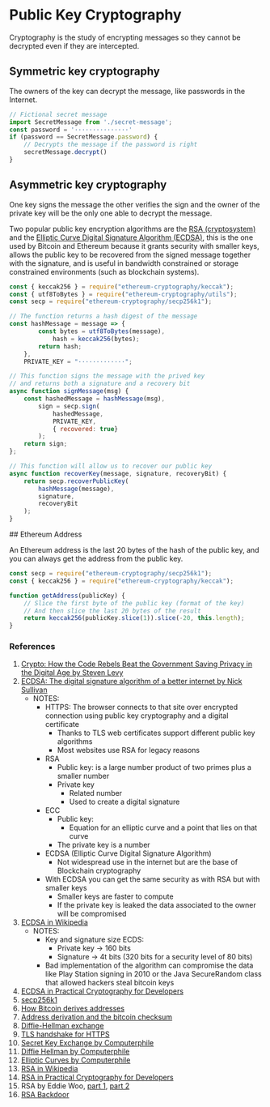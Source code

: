 # Public Key Cryptography

Cryptography is the study of encrypting messages so they cannot be decrypted even if they are intercepted.

## Symmetric key cryptography

The owners of the key can decrypt the message, like passwords in the Internet.

```JavaScript
// Fictional secret message
import SecretMessage from './secret-message';
const password = '···············'
if (password == SecretMessage.password) {
    // Decrypts the message if the password is right
    secretMessage.decrypt()
}
```

## Asymmetric key cryptography

One key signs the message the other verifies the sign and the owner of the private key will be the only one able to decrypt the message.

Two popular public key encryption algorithms are the [RSA (cryptosystem)](<https://en.wikipedia.org/wiki/RSA_(cryptosystem)>) and the [Elliptic Curve Digital Signature Algorithm (ECDSA)](https://en.wikipedia.org/wiki/Elliptic_Curve_Digital_Signature_Algorithm), this is the one used by Bitcoin and Ethereum because it grants security with smaller keys, allows the public key to be recovered from the signed message together with the signature, and is useful in bandwidth constrained or storage constrained environments (such as blockchain systems).

```JavaScript
const { keccak256 } = require("ethereum-cryptography/keccak");
const { utf8ToBytes } = require("ethereum-cryptography/utils");
const secp = require("ethereum-cryptography/secp256k1");

// The function returns a hash digest of the message
const hashMessage = message => {
        const bytes = utf8ToBytes(message),
            hash = keccak256(bytes);
        return hash;
    },
    PRIVATE_KEY = "·············";

// This function signs the message with the prived key
// and returns both a signature and a recovery bit
async function signMessage(msg) {
    const hashedMessage = hashMessage(msg),
        sign = secp.sign(
            hashedMessage,
            PRIVATE_KEY,
            { recovered: true}
        );
    return sign;
};

// This function will allow us to recover our public key
async function recoverKey(message, signature, recoveryBit) {
    return secp.recoverPublicKey(
        hashMessage(message),
        signature,
        recoveryBit
    );
}
```

## Ethereum Address

An Ethereum address is the last 20 bytes of the hash of the public key, and you can always get the address from the public key.

```JavaScript
const secp = require("ethereum-cryptography/secp256k1");
const { keccak256 } = require("ethereum-cryptography/keccak");

function getAddress(publicKey) {
    // Slice the first byte of the public key (format of the key)
    // And then slice the last 20 bytes of the result
    return keccak256(publicKey.slice(1)).slice(-20, this.length);
}
```

### References

1.  [Crypto: How the Code Rebels Beat the Government Saving Privacy in the Digital Age by Steven Levy](https://www.amazon.com/Crypto-Rebels-Government-Privacy-Digital/dp/0140244328)
2.  [ECDSA: The digital signature algorithm of a better internet by Nick Sullivan](https://blog.cloudflare.com/ecdsa-the-digital-signature-algorithm-of-a-better-internet/)
    -   NOTES:
        -   HTTPS: The browser connects to that site over encrypted connection using public key cryptography and a digital certificate
            -   Thanks to TLS web certificates support different public key algorithms
            -   Most websites use RSA for legacy reasons
        -   RSA
            -   Public key: is a large number product of two primes plus a smaller number
            -   Private key
                -   Related number
                -   Used to create a digital signature
        -   ECC
            -   Public key:
                -   Equation for an elliptic curve and a point that lies on that curve
            -   The private key is a number
        -   ECDSA (Elliptic Curve Digital Signature Algorithm)
            -   Not widespread use in the internet but are the base of Blockchain cryptography
        -   With ECDSA you can get the same security as with RSA but with smaller keys
            -   Smaller keys are faster to compute
            -   If the private key is leaked the data associated to the owner will be compromised
3.  [ECDSA in Wikipedia](https://en.wikipedia.org/wiki/Elliptic_Curve_Digital_Signature_Algorithm)
    -   NOTES:
        -   Key and signature size ECDS:
            -   Private key -> 160 bits
            -   Signature -> 4t bits (320 bits for a security level of 80 bits)
        -   Bad implementation of the algorithm can compromise the data like Play Station signing in 2010 or the Java SecureRandom class that allowed hackers steal bitcoin keys
4.  [ECDSA in Practical Cryptography for Developers](https://cryptobook.nakov.com/digital-signatures/ecdsa-sign-verify-messages)
5.  [secp256k1](https://en.bitcoin.it/wiki/Secp256k1)
6.  [How Bitcoin derives addresses](https://en.bitcoin.it/wiki/Address)
7.  [Address derivation and the bitcoin checksum](https://en.bitcoin.it/wiki/Technical_background_of_version_1_Bitcoin_addresses#:~:text=A%20Bitcoin%20address%20is%20a,that%20the%20signature%20is%20valid.)
8.  [Diffie-Hellman exchange](https://en.wikipedia.org/wiki/Diffie%E2%80%93Hellman_key_exchange)
9.  [TLS handshake for HTTPS](https://security.stackexchange.com/a/41226)
10. [Secret Key Exchange by Computerphile](https://www.youtube.com/watch?v=NmM9HA2MQGI)
11. [Diffie Hellman by Computerphile](https://www.youtube.com/watch?v=Yjrfm_oRO0w)
12. [Elliptic Curves by Computerphile](https://www.youtube.com/watch?v=NF1pwjL9-DE)
13. [RSA in Wikipedia](<https://en.wikipedia.org/wiki/RSA_(cryptosystem)>)
14. [RSA in Practical Cryptography for Developers](https://cryptobook.nakov.com/digital-signatures/rsa-signatures)
15. RSA by Eddie Woo, [part 1](https://www.youtube.com/watch?v=4zahvcJ9glg), [part 2](https://www.youtube.com/watch?v=oOcTVTpUsPQ)
16. [RSA Backdoor](https://www.reuters.com/article/us-usa-security-nsa-rsa/exclusive-nsa-infiltrated-rsa-security-more-deeply-than-thought-study-idUSBREA2U0TY20140331)
